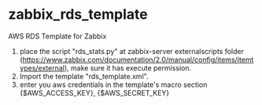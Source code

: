 zabbix_rds_template
===================

AWS RDS Template for Zabbix

1. place the script "rds_stats.py" at zabbix-server externalscripts folder (https://www.zabbix.com/documentation/2.0/manual/config/items/itemtypes/external), make sure it has execute permission. 
2. Import the template "rds_template.xml".
3. enter you aws credentials in the template's macro section   {$AWS_ACCESS_KEY},  {$AWS_SECRET_KEY}   
